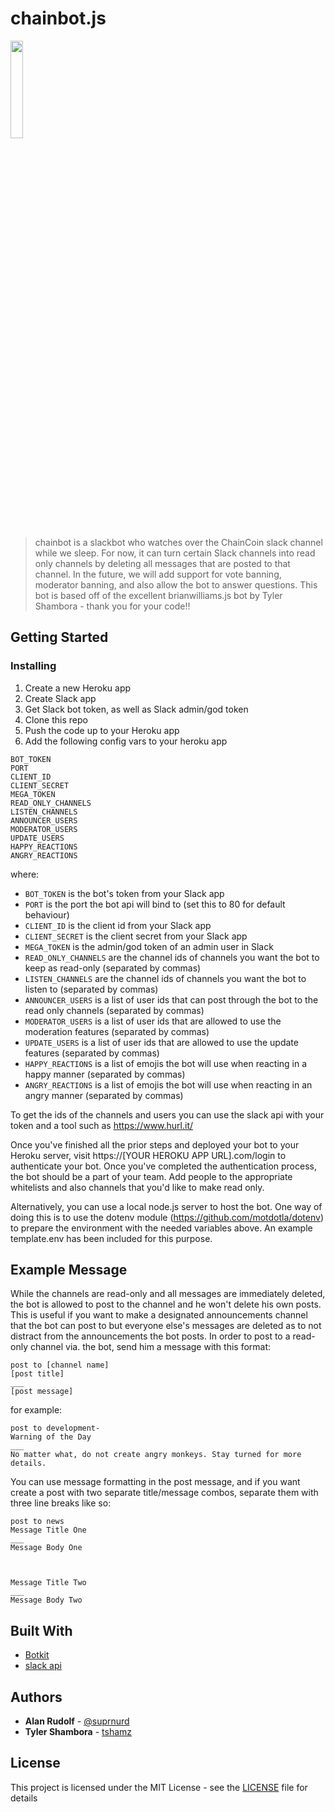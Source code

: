 # chainbot.js

<p align="left">
  <img width="20%" src="https://toaster.chaincoin.org/img/icons/chainbot/ChainBot.png" />
</p>

>chainbot is a slackbot who watches over the ChainCoin slack channel while we sleep. For now, it can turn certain Slack channels into read only channels by deleting all messages that are posted to that channel. In the future, we will add support for vote banning, moderator banning, and also allow the bot to answer questions. This bot is based off of the excellent brianwilliams.js bot by Tyler Shambora - thank you for your code!!

## Getting Started

### Installing

1. Create a new Heroku app
2. Create Slack app
3. Get Slack bot token, as well as Slack admin/god token
4. Clone this repo
5. Push the code up to your Heroku app
6. Add the following config vars to your heroku app

```
BOT_TOKEN
PORT
CLIENT_ID
CLIENT_SECRET
MEGA_TOKEN
READ_ONLY_CHANNELS
LISTEN_CHANNELS
ANNOUNCER_USERS
MODERATOR_USERS
UPDATE_USERS
HAPPY_REACTIONS
ANGRY_REACTIONS
```

where:
- `BOT_TOKEN` is the bot's token from your Slack app
- `PORT` is the port the bot api will bind to (set this to 80 for default behaviour)
- `CLIENT_ID` is the client id from your Slack app
- `CLIENT_SECRET` is the client secret from your Slack app
- `MEGA_TOKEN` is the admin/god token of an admin user in Slack
- `READ_ONLY_CHANNELS` are the channel ids of channels you want the bot to keep as read-only (separated by commas)
- `LISTEN_CHANNELS` are the channel ids of channels you want the bot to listen to (separated by commas)
- `ANNOUNCER_USERS` is a list of user ids that can post through the bot to the read only channels (separated by commas)
- `MODERATOR_USERS` is a list of user ids that are allowed to use the moderation features (separated by commas)
- `UPDATE_USERS` is a list of user ids that are allowed to use the update features (separated by commas)
- `HAPPY_REACTIONS` is a list of emojis the bot will use when reacting in a happy manner (separated by commas)
- `ANGRY_REACTIONS` is a list of emojis the bot will use when reacting in an angry manner (separated by commas)

To get the ids of the channels and users you can use the slack api with your token and a tool such as https://www.hurl.it/

Once you've finished all the prior steps and deployed your bot to your Heroku server, visit https://[YOUR HEROKU APP URL].com/login to authenticate your bot. Once you've completed the authentication process, the bot should be a part of your team. Add people to the appropriate whitelists and also channels that you'd like to make read only.

Alternatively, you can use a local node.js server to host the bot. One way of doing this is to use the dotenv module (https://github.com/motdotla/dotenv) to prepare the environment with the needed variables above. An example template.env has been included for this purpose.


## Example Message

While the channels are read-only and all messages are immediately deleted, the bot is allowed to post to the channel and he won't delete his own posts. This is useful if you want to make a designated announcements channel that the bot can post to but everyone else's messages are deleted as to not distract from the announcements the bot posts. In order to post to a read-only channel via. the bot, send him a message with this format:

```
post to [channel name]
[post title]
___
[post message]
```

for example:

```
post to development-
Warning of the Day
___
No matter what, do not create angry monkeys. Stay turned for more details.
```

You can use message formatting in the post message, and if you want create a post with two separate title/message combos, separate them with three line breaks like so:

```
post to news
Message Title One
___
Message Body One



Message Title Two
___
Message Body Two
```

## Built With

* [Botkit](https://github.com/howdyai/botkit)
* [slack api](https://api.slack.com/)

## Authors

* **Alan Rudolf** - [@suprnurd](https://github.com/alanrudolf)
* **Tyler Shambora** - [tshamz](https://github.com/tshamz)

## License

This project is licensed under the MIT License - see the [LICENSE](LICENSE) file for details
